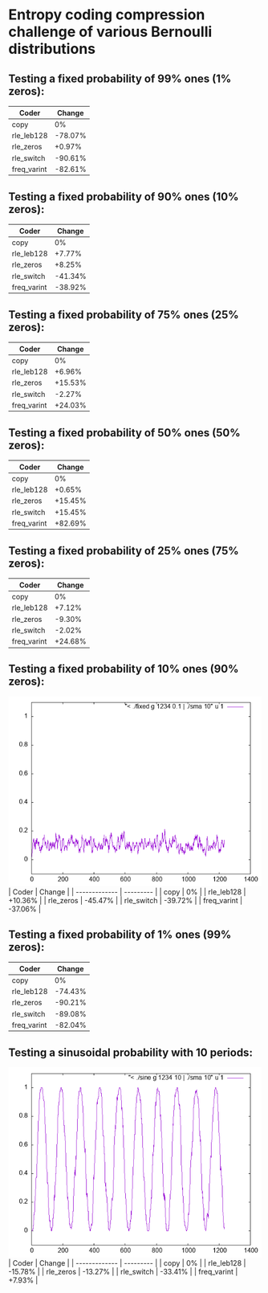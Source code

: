 # Entropy coding compression challenge of various Bernoulli distributions

## Testing a fixed probability of 99% ones (1% zeros):
| Coder         | Change    |
| ------------- | --------- |
| copy          | 0%        |
| rle_leb128    | -78.07%   |
| rle_zeros     | +0.97%    |
| rle_switch    | -90.61%   |
| freq_varint   | -82.61%   |

## Testing a fixed probability of 90% ones (10% zeros):
| Coder         | Change    |
| ------------- | --------- |
| copy          | 0%        |
| rle_leb128	| +7.77%	|
| rle_zeros 	| +8.25%	|
| rle_switch	| -41.34%	|
| freq_varint	| -38.92%	|

## Testing a fixed probability of 75% ones (25% zeros):
| Coder         | Change    |
| ------------- | --------- |
| copy          | 0%        |
| rle_leb128	| +6.96%	|
| rle_zeros 	| +15.53%	|
| rle_switch	| -2.27%	|
| freq_varint	| +24.03%	|

## Testing a fixed probability of 50% ones (50% zeros):
| Coder         | Change    |
| ------------- | --------- |
| copy          | 0%        |
| rle_leb128	| +0.65%	|
| rle_zeros 	| +15.45%	|
| rle_switch	| +15.45%	|
| freq_varint	| +82.69%	|

## Testing a fixed probability of 25% ones (75% zeros):
| Coder         | Change    |
| ------------- | --------- |
| copy          | 0%        |
| rle_leb128	| +7.12%	|
| rle_zeros 	| -9.30%	|
| rle_switch	| -2.02%	|
| freq_varint	| +24.68%	|

## Testing a fixed probability of 10% ones (90% zeros):
![./fixed g 1234 0.1 | ./sma 10](fixed.png)
| Coder         | Change    |
| ------------- | --------- |
| copy          | 0%        |
| rle_leb128	| +10.36%	|
| rle_zeros 	| -45.47%	|
| rle_switch	| -39.72%	|
| freq_varint	| -37.06%	|

## Testing a fixed probability of 1% ones (99% zeros):
| Coder         | Change    |
| ------------- | --------- |
| copy          | 0%        |
| rle_leb128	| -74.43%	|
| rle_zeros 	| -90.21%	|
| rle_switch	| -89.08%	|
| freq_varint	| -82.04%	|

## Testing a sinusoidal probability with 10 periods:
![./sine g 1234 10 | ./sma 10](sine.png)
| Coder         | Change    |
| ------------- | --------- |
| copy          | 0%        |
| rle_leb128	| -15.78%	|
| rle_zeros 	| -13.27%	|
| rle_switch	| -33.41%	|
| freq_varint	| +7.93%	|
